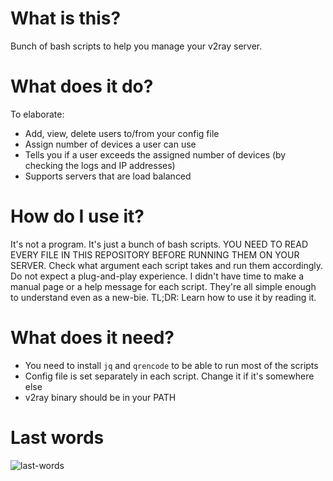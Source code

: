 # What is this?
Bunch of bash scripts to help you manage your v2ray server.

# What does it do?
To elaborate:
- Add, view, delete users to/from your config file
- Assign number of devices a user can use 
- Tells you if a user exceeds the assigned number of devices (by checking the logs and IP addresses)
- Supports servers that are load balanced

# How do I use it?
It's not a program. It's just a bunch of bash scripts. YOU NEED TO READ EVERY FILE IN THIS REPOSITORY BEFORE RUNNING THEM ON YOUR SERVER. Check what argument each script takes and run them accordingly. Do not expect a plug-and-play experience. I didn't have time to make a manual page or a help message for each script. They're all simple enough to understand even as a new-bie.
TL;DR: Learn how to use it by reading it.

# What does it need?
- You need to install `jq` and `qrencode` to be able to run most of the scripts
- Config file is set separately in each script. Change it if it's somewhere else
- v2ray binary should be in your PATH

# Last words
![last-words](https://i.imgur.com/wM4U85h.jpg)
